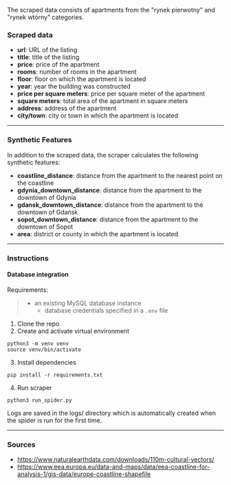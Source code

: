 The scraped data consists of apartments from the "rynek pierwotny" and "rynek wtórny" categories.

### Scraped data

- **url**: URL of the listing
- **title**: title of the listing
- **price**: price of the apartment
- **rooms**: number of rooms in the apartment
- **floor**: floor on which the apartment is located
- **year**: year the building was constructed
- **price per square meters**: price per square meter of the apartment
- **square meters**: total area of the apartment in square meters
- **address**: address of the apartment
- **city/town**: city or town in which the apartment is located
---

### Synthetic Features
In addition to the scraped data, the scraper calculates the following synthetic features:

- **coastline_distance**: distance from the apartment to the nearest point on the coastline
- **gdynia_downtown_distance**: distance from the apartment to the downtown of Gdynia
- **gdansk_downtown_distance**: distance from the apartment to the downtown of Gdańsk
- **sopot_downtown_distance**: distance from the apartment to the downtown of Sopot
- **area**: district or county in which the apartment is located
---

### Instructions

#### Database integration
Requirements:
>   * an existing MySQL database instance
>       * database credentials specified in a `.env` file


1. Clone the repo
2. Create and activate virtual environment
```
python3 -m venv venv
source venv/bin/activate
```

3. Install dependencies

```
pip install -r requirements.txt
```
4. Run scraper

```
python3 run_spider.py
```

Logs are saved in the logs/ directory which is automatically created when the spider is run for the first time.

---
### Sources
* https://www.naturalearthdata.com/downloads/110m-cultural-vectors/
* https://www.eea.europa.eu/data-and-maps/data/eea-coastline-for-analysis-1/gis-data/europe-coastline-shapefile
